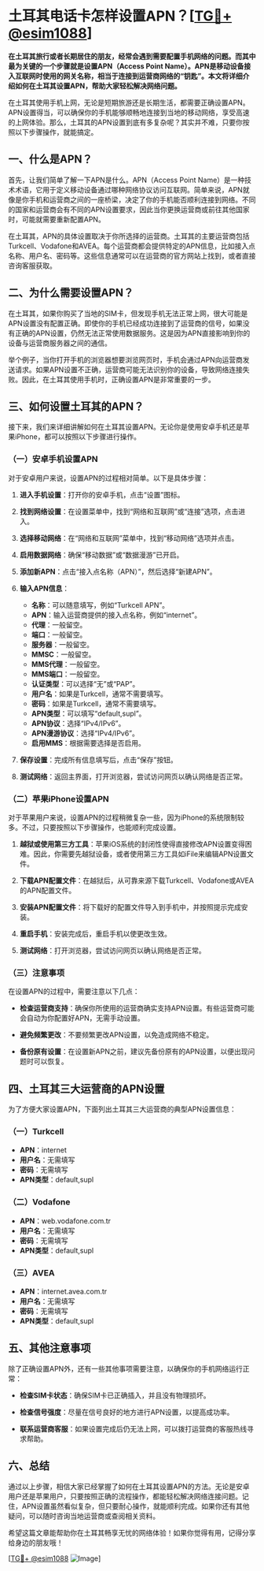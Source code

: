 # 土耳其电话卡怎样设置APN？[[TG💪+ @esim1088](https://t.me/s/esim1088)]

**在土耳其旅行或者长期居住的朋友，经常会遇到需要配置手机网络的问题。而其中最为关键的一个步骤就是设置APN（Access Point Name）。APN是移动设备接入互联网时使用的网关名称，相当于连接到运营商网络的“钥匙”。本文将详细介绍如何在土耳其设置APN，帮助大家轻松解决网络问题。**

在土耳其使用手机上网，无论是短期旅游还是长期生活，都需要正确设置APN。APN设置得当，可以确保你的手机能够顺畅地连接到当地的移动网络，享受高速的上网体验。那么，土耳其的APN设置到底有多复杂呢？其实并不难，只要你按照以下步骤操作，就能搞定。

## 一、什么是APN？

首先，让我们简单了解一下APN是什么。APN（Access Point Name）是一种技术术语，它用于定义移动设备通过哪种网络协议访问互联网。简单来说，APN就像是你手机和运营商之间的一座桥梁，决定了你的手机能否顺利连接到网络。不同的国家和运营商会有不同的APN设置要求，因此当你更换运营商或前往其他国家时，可能就需要重新配置APN。

在土耳其，APN的具体设置取决于你所选择的运营商。土耳其的主要运营商包括Turkcell、Vodafone和AVEA。每个运营商都会提供特定的APN信息，比如接入点名称、用户名、密码等。这些信息通常可以在运营商的官方网站上找到，或者直接咨询客服获取。

## 二、为什么需要设置APN？

在土耳其，如果你购买了当地的SIM卡，但发现手机无法正常上网，很大可能是APN设置没有配置正确。即使你的手机已经成功连接到了运营商的信号，如果没有正确的APN设置，仍然无法正常使用数据服务。这是因为APN直接影响到你的设备与运营商服务器之间的通信。

举个例子，当你打开手机的浏览器想要浏览网页时，手机会通过APN向运营商发送请求。如果APN设置不正确，运营商可能无法识别你的设备，导致网络连接失败。因此，在土耳其使用手机时，正确设置APN是非常重要的一步。

## 三、如何设置土耳其的APN？

接下来，我们来详细讲解如何在土耳其设置APN。无论你是使用安卓手机还是苹果iPhone，都可以按照以下步骤进行操作。

### （一）安卓手机设置APN

对于安卓用户来说，设置APN的过程相对简单。以下是具体步骤：

1. **进入手机设置**：打开你的安卓手机，点击“设置”图标。
   
2. **找到网络设置**：在设置菜单中，找到“网络和互联网”或“连接”选项，点击进入。

3. **选择移动网络**：在“网络和互联网”菜单中，找到“移动网络”选项并点击。

4. **启用数据网络**：确保“移动数据”或“数据漫游”已开启。

5. **添加新APN**：点击“接入点名称（APN）”，然后选择“新建APN”。

6. **输入APN信息**：
   - **名称**：可以随意填写，例如“Turkcell APN”。
   - **APN**：输入运营商提供的接入点名称，例如“internet”。
   - **代理**：一般留空。
   - **端口**：一般留空。
   - **服务器**：一般留空。
   - **MMSC**：一般留空。
   - **MMS代理**：一般留空。
   - **MMS端口**：一般留空。
   - **认证类型**：可以选择“无”或“PAP”。
   - **用户名**：如果是Turkcell，通常不需要填写。
   - **密码**：如果是Turkcell，通常不需要填写。
   - **APN类型**：可以填写“default,supl”。
   - **APN协议**：选择“IPv4/IPv6”。
   - **APN漫游协议**：选择“IPv4/IPv6”。
   - **启用MMS**：根据需要选择是否启用。

7. **保存设置**：完成所有信息填写后，点击“保存”按钮。

8. **测试网络**：返回主界面，打开浏览器，尝试访问网页以确认网络是否正常。

### （二）苹果iPhone设置APN

对于苹果用户来说，设置APN的过程稍微复杂一些，因为iPhone的系统限制较多。不过，只要按照以下步骤操作，也能顺利完成设置。

1. **越狱或使用第三方工具**：苹果iOS系统的封闭性使得直接修改APN设置变得困难。因此，你需要先越狱设备，或者使用第三方工具如iFile来编辑APN设置文件。

2. **下载APN配置文件**：在越狱后，从可靠来源下载Turkcell、Vodafone或AVEA的APN配置文件。

3. **安装APN配置文件**：将下载好的配置文件导入到手机中，并按照提示完成安装。

4. **重启手机**：安装完成后，重启手机以使更改生效。

5. **测试网络**：打开浏览器，尝试访问网页以确认网络是否正常。

### （三）注意事项

在设置APN的过程中，需要注意以下几点：

- **检查运营商支持**：确保你所使用的运营商确实支持APN设置。有些运营商可能会自动为你配置好APN，无需手动设置。
  
- **避免频繁更改**：不要频繁更改APN设置，以免造成网络不稳定。

- **备份原有设置**：在设置新APN之前，建议先备份原有的APN设置，以便出现问题时可以恢复。

## 四、土耳其三大运营商的APN设置

为了方便大家设置APN，下面列出土耳其三大运营商的典型APN设置信息：

### （一）Turkcell

- **APN**：internet
- **用户名**：无需填写
- **密码**：无需填写
- **APN类型**：default,supl

### （二）Vodafone

- **APN**：web.vodafone.com.tr
- **用户名**：无需填写
- **密码**：无需填写
- **APN类型**：default,supl

### （三）AVEA

- **APN**：internet.avea.com.tr
- **用户名**：无需填写
- **密码**：无需填写
- **APN类型**：default,supl

## 五、其他注意事项

除了正确设置APN外，还有一些其他事项需要注意，以确保你的手机网络运行正常：

- **检查SIM卡状态**：确保SIM卡已正确插入，并且没有物理损坏。
  
- **检查信号强度**：尽量在信号良好的地方进行APN设置，以提高成功率。

- **联系运营商客服**：如果设置完成后仍无法上网，可以拨打运营商的客服热线寻求帮助。

## 六、总结

通过以上步骤，相信大家已经掌握了如何在土耳其设置APN的方法。无论是安卓用户还是苹果用户，只要按照正确的流程操作，都能轻松解决网络连接问题。记住，APN设置虽然看似复杂，但只要耐心操作，就能顺利完成。如果你还有其他疑问，可以随时咨询当地运营商或查阅相关资料。

希望这篇文章能帮助你在土耳其畅享无忧的网络体验！如果你觉得有用，记得分享给身边的朋友哦！

[[TG💪+ @esim1088](https://t.me/s/esim1088) ![Image](https://i.postimg.cc/4NQfJmqS/Snipaste-2025-05-13-00-14-12.png)]